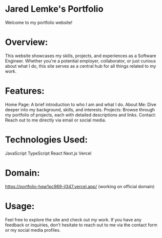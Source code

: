 # Jared Lemke's Portfolio

Welcome to my portfolio website!

# Overview:
This website showcases my skills, projects, and experiences as a Software Engineer. Whether you're a potential employer, collaborator, or just curious about what I do, this site serves as a central hub for all things related to my work.

# Features:
Home Page: A brief introduction to who I am and what I do.
About Me: Dive deeper into my background, skills, and interests.
Projects: Browse through my portfolio of projects, each with detailed descriptions and links.
Contact: Reach out to me directly via email or social media.

# Technologies Used:
JavaScript
TypeScript
React
Next.js
Vercel

# Domain:
https://portfolio-hqw1pc969-jl347.vercel.app/ (working on official domain)

# Usage:
Feel free to explore the site and check out my work. If you have any feedback or inquiries, don't hesitate to reach out to me via the contact form or my social media profiles.
